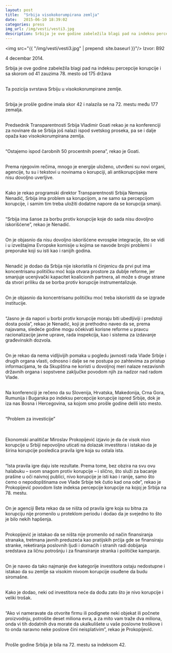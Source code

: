 ```yaml
---
layout: post
title:  "Srbija visokokorumpirana zemlja"
date:   2015-06-10 18:39:02
categories: press
img_url: /img/vesti/vesti3.jpg
description: Srbija je ove godine zabeležila blagi pad na indeksu percepcije korupcije i sa skorom od 41 zauzima 78. mesto od 175 država.Ta pozicija svrstava Srbiju u visokokorumpirane zemlje.Srbija je prošle godine imala skor 42 i nalazila se na 72. mestu među 177 zemalja.
---
```

<img  src="{{ "/img/vesti/vesti3.jpg" | prepend: site.baseurl }}"/>
Izvor: B92

4 decembar 2014.

<div class="justify">
Srbija je ove godine zabeležila blagi pad na indeksu percepcije korupcije i sa skorom od 41 zauzima 78. mesto od 175 država<br/><br/>

Ta pozicija svrstava Srbiju u visokokorumpirane zemlje.<br/><br/>

Srbija je prošle godine imala skor 42 i nalazila se na 72. mestu među 177 zemalja.<br/><br/>

Predsednik Transparentnosti Srbija Vladimir Goati rekao je na konferenciji za novinare da se Srbija još nalazi ispod svetskog proseka, pa se i dalje opaža kao visokokorumpirana zemlja.<br/><br/>

“Ostajemo ispod čarobnih 50 procentnih poena”, rekao je Goati.<br/><br/>

Prema njegovim rečima, mnogo je energije uloženo, utvrđeni su novi organi, agencije, tu su i tekstovi u novinama o korupciji, ali antikorupcijske mere nisu dovoljno uverljive.<br/><br/>

Kako je rekao programski direktor Transparentnosti Srbija Nemanja Nenadić, Srbija ima problem sa korupcijom, a ne samo sa percepcijom korupcije, i samim tim treba uložiti dodatne napore da se korupcija smanji.<br/><br/>

“Srbija ima šanse za borbu protiv korupcije koje do sada nisu dovoljno iskorišćene”, rekao je Nenadić.<br/><br/>

On je objasnio da nisu dovoljno iskorišćene evrospke integracije, što se vidi i u izveštajima Evropske komisije u kojima se navode brojni problemi i preporuke koji su isti kao i ranijih godina.<br/><br/>

Nenadić je dodao da Srbija nije iskoristila ni činjenicu da prvi put ima koncentrisanu političku moć koja otvara prostore za dublje reforme, jer smanjuje ucenjivački kapacitet koalicionih partnera, ali može s druge strane da stvori priliku da se borba protiv korupcije instrumentalizuje.<br/><br/>

On je objasnio da koncentrisanu političku moć treba iskoristiti da se izgrade institucije.<br/><br/>

“Jasno je da napori u borbi protiv korupcije moraju biti ubedljiviji i predstoji dosta posla”, rekao je Nenadić, koji je prethodno naveo da se, prema najavama, sledeće godine mogu očekivati korisne reforme u pravcu racionalizacije javne uprave, rada inspekcija, kao i sistema za izdavanje građevinskih dozvola.<br/><br/>

On je rekao da nema vidljivijih pomaka u pogledu javnosti rada Vlade Srbije i drugih organa vlasti, odnosno i dalje se ne postupa po zahtevima za pristup informacijama, te da Skupština ne koristi u dovoljnoj meri nalaze nezavisnih državnih organa i sopstvene zaključke povodom njih za nadzor nad radom Vlade.<br/><br/>

Na konferenciji je rečeno da su Slovenija, Hrvatska, Makedonija, Crna Gora, Rumunija i Bugarska po indeksu percepcije korupcije ispred Srbije, dok je iza nas Bosna i Hercegovina, sa kojom smo prošle godine delili isto mesto.<br/><br/>

 

“Problem za investicije”
 
<br/><br/>
Ekonomski analitičar Miroslav Prokopijević izjavio je da će visok nivo korupcije u Srbiji nepovoljno uticati na dolazak investitora i istakao da je širina korupcije posledica pravila igre koja su ostala ista.<br/><br/>


“Ista pravila igre daju iste rezultate. Prema tome, bez obzira na svu ovu halabuku – svom snagom protiv korupcije – i slično, što služi za bacanje prašine u oči naivnoj publici, nivo korupcije je isti kao i ranije, samo što ćemo o nepodopštinama ove Vlade Srbije tek čutio kad ona ode”, rekao je Prokopijević povodom liste indeksa percepcije korupcije na kojoj je Srbija na 78. mestu. <br/><br/>

On je agenciji Beta rekao da se ništa od pravila igre koja su bitna za korupciju nije promenilo u proteklom periodu i dodao da je svejedno to što je bilo nekih hapšenja. <br/><br/>

Prokopijević je istakao da se ništa nije promenilo od način finansiranja stranaka, tretmana javnih preduzeća kao pratijskih prćija gde se finansiraju stranke, reketiranja poslovnih ljudi i domaćih i stranih radi dobijanja sredstava za ličnu potrošnju i za finansiranje stranka i političke kampanje.<br/><br/>

On je naveo da tako najmanje dve kategorije investitora ostaju nedostupne i istakao da su zemlje sa visokim nivoom korupcije osuđene da budu siromašne.<br/><br/>

Kako je dodao, neki od investitora neće da dođu zato što je nivo korupcije i veliki trošak. <br/><br/>

“Ako vi nameravate da otvorite firmu ili podignete neki objekat ili počnete proizvodnju, potrošite deset miliona evra, a za mito vam traže dva miliona, onda vi tih dodatnih dva morate da ukalkulišete u vaše poslovne troškove i to onda naravno neke poslove čini neisplativim”, rekao je Prokopijević.<br/><br/>

Prošle godine Srbija je bila na 72. mestu sa indeksom 42.</div>